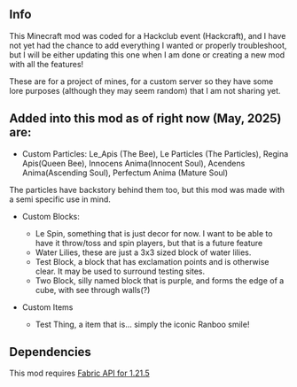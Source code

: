 ## Info
This Minecraft mod was coded for a Hackclub event (Hackcraft), and I have not yet had the chance to add everything I wanted or properly troubleshoot, but I will be either updating this one when I am done or creating a new mod with all the features!

These are for a project of mines, for a custom server so they have some lore purposes (although they may seem random) that I am not sharing yet.

## Added into this mod as of right now (May, 2025) are:

- Custom Particles: Le_Apis (The Bee), Le Particles (The Particles), Regina Apis(Queen Bee), Innocens Anima(Innocent Soul), Acendens Anima(Ascending Soul), Perfectum Anima (Mature Soul) 

The particles have backstory behind them too, but this mod was made with a semi specific use in mind.

- Custom Blocks: 
  - Le Spin, something that is just decor for now. I want to be able to have it throw/toss and spin players, but that is a future feature
  - Water Lilies, these are just a 3x3 sized block of water lilies.
  - Test Block, a block that has exclamation points and is otherwise clear. It may be used to surround testing sites.
  - Two Block, silly named block that is purple, and forms the edge of a cube, with see through walls(?)

- Custom Items
  - Test Thing, a item that is... simply the iconic Ranboo smile!

## Dependencies
This mod requires [Fabric API for 1.21.5](https://modrinth.com/mod/fabric-api)
